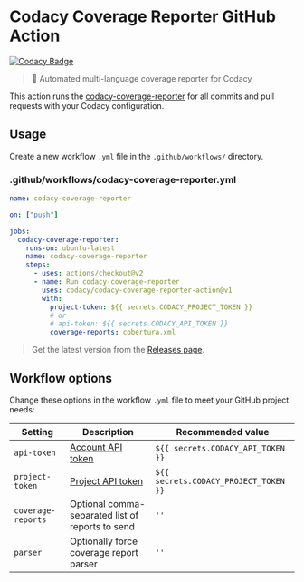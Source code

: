 # Codacy Coverage Reporter GitHub Action

[![Codacy Badge](https://app.codacy.com/project/badge/Grade/db5eda4c50b24c008b2c19f1117c9cef)](https://www.codacy.com/gh/codacy/codacy-coverage-reporter-action/dashboard?utm_source=github.com&amp;utm_medium=referral&amp;utm_content=codacy/codacy-coverage-reporter-action&amp;utm_campaign=Badge_Grade)

> 🤖 Automated multi-language coverage reporter for Codacy

This action runs the [codacy-coverage-reporter](https://github.com/codacy/codacy-coverage-reporter) for all commits and pull requests with your Codacy configuration.

## Usage

Create a new workflow `.yml` file in the `.github/workflows/` directory.

### .github/workflows/codacy-coverage-reporter.yml

```yml
name: codacy-coverage-reporter

on: ["push"]

jobs:
  codacy-coverage-reporter:
    runs-on: ubuntu-latest
    name: codacy-coverage-reporter
    steps:
      - uses: actions/checkout@v2
      - name: Run codacy-coverage-reporter
        uses: codacy/codacy-coverage-reporter-action@v1
        with:
          project-token: ${{ secrets.CODACY_PROJECT_TOKEN }}
          # or
          # api-token: ${{ secrets.CODACY_API_TOKEN }}
          coverage-reports: cobertura.xml
```

> Get the latest version from the [Releases page](https://github.com/codacy/codacy-coverage-reporter-action/releases).

## Workflow options

Change these options in the workflow `.yml` file to meet your GitHub project needs:

| Setting            | Description                                                                            | Recommended value                     |
| ------------------ | -------------------------------------------------------------------------------------- | ------------------------------------- |
| `api-token`        | [Account API token](https://docs.codacy.com/codacy-api/api-tokens/#account-api-tokens) | `${{ secrets.CODACY_API_TOKEN }}`     |
| `project-token`    | [Project API token](https://docs.codacy.com/codacy-api/api-tokens/#project-api-tokens) | `${{ secrets.CODACY_PROJECT_TOKEN }}` |
| `coverage-reports` | Optional comma-separated list of reports to send                                       | `''`                                  |
| `parser`           | Optionally force coverage report parser                                                | `''`                                  |
